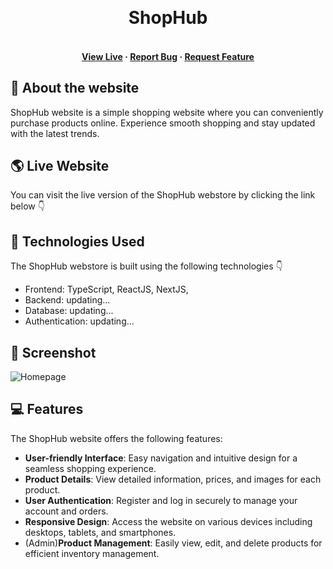 <a name="readme-top"></a>
<!-- PROJECT LOGO -->
<br />
<div align="center">
<!--   <a href="https://github.com/lov3five/TheGitHubShop">
    <img src="https://www.thegithubshop.com/media/logo/stores/36/gh-shop-logo.png" alt="TheGitHubShop-clone" width="300">
  </a> -->

  <h1 align="center">ShopHub</h1>

  <h4 align="center">  
    <br />
    <a href="#" target="_blank">View Live</a>
    ·
    <a href="https://github.com/lov3five/ShopHub/issues/new" target="_blank">Report Bug</a>
    ·
    <a href="https://github.com/lov3five/ShopHub/issues/new" target="_blank">Request Feature</a>
  </h4>
</div>

## 📃 About the website

ShopHub website is a simple shopping website where you can conveniently purchase products online. Experience smooth shopping and stay updated with the latest trends.

## 🌎 Live Website

You can visit the live version of the ShopHub webstore by clicking the link below 👇

[]()

## 🧰 Technologies Used

The ShopHub webstore is built using the following technologies 👇

- Frontend: TypeScript, ReactJS, NextJS, 
- Backend: updating...
- Database: updating...
- Authentication: updating...

## 📸 Screenshot

![Homepage]()

## 💻 Features

The ShopHub website offers the following features:

- **User-friendly Interface**: Easy navigation and intuitive design for a seamless shopping experience.
- **Product Details**: View detailed information, prices, and images for each product.
- **User Authentication**: Register and log in securely to manage your account and orders.
- **Responsive Design**: Access the website on various devices including desktops, tablets, and smartphones.
- (Admin)**Product Management**: Easily view, edit, and delete products for efficient inventory management.

